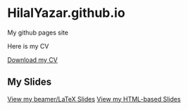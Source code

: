 # HilalYazar.github.io

My github pages site

Here is my CV

[Download my CV](HilalCV.pdf)



## My Slides

[View my beamer/LaTeX Slides](hw10.pdf)
[View my HTML-based Slides](CV.html)

